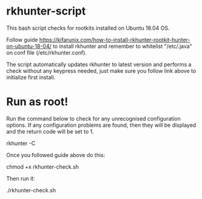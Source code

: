 # rkhunter-script
This bash script checks for rootkits installed on Ubuntu 18.04 OS.

Follow guide https://kifarunix.com/how-to-install-rkhunter-rootkit-hunter-on-ubuntu-18-04/ to install rkhunter and remember to whitelist "/etc/.java" on conf file (/etc/rkhunter.conf).

The script automatically updates rkhunter to latest version and performs a check without any keypress needed, just make sure you follow link above to initialize first install.

# Run as root!

Run the command below to check for any unrecognised configuration options. If any configuration problems are found, then they will be displayed and the return code will be set to 1.

rkhunter -C

Once you followed guide above do this:

chmod +x rkhunter-check.sh

Then run it:

./rkhunter-check.sh
